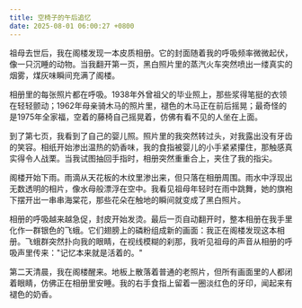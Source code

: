 ```yaml
---
title: 空椅子的午后追忆
date: 2025-08-01 06:00:27 +0800
---
```


祖母去世后，我在阁楼发现一本皮质相册。它的封面随着我的呼吸频率微微起伏，像一只沉睡的动物。当我翻开第一页，黑白照片里的蒸汽火车突然喷出一缕真实的烟雾，煤灰味瞬间充满了阁楼。

相册里的每张照片都在呼吸。1938年外曾祖父的毕业照上，那些浆得笔挺的衣领在轻轻颤动；1962年母亲骑木马的照片里，褪色的木马正在前后摇晃；最奇怪的是1975年全家福，空着的藤椅自己摇晃着，仿佛有看不见的人坐在上面。

到了第七页，我看到了自己的婴儿照。照片里的我突然转过头，对我露出没有牙齿的笑容。相纸开始渗出温热的奶香味，我的食指被婴儿的小手紧紧攥住，那触感真实得令人战栗。当我试图抽回手指时，相册突然重重合上，夹住了我的指尖。

阁楼开始下雨。雨滴从天花板的木纹里渗出来，但只落在相册周围。雨水中浮现出无数透明的相片，像水母般漂浮在空中。我看见祖母年轻时在雨中跳舞，她的旗袍下摆开出一串串海棠花，那些花朵在触地的瞬间就变成了黑白照片。

相册的呼吸越来越急促，封皮开始发烫。最后一页自动翻开时，整本相册在我手里化作一群银色的飞蛾。它们翅膀上的磷粉组成新的画面：我正在阁楼发现这本相册。飞蛾群突然扑向我的眼睛，在视线模糊的刹那，我听见祖母的声音从相册的呼吸声里传来："记忆本来就是活着的。"

第二天清晨，我在阁楼醒来。地板上散落着普通的老照片，但所有画面里的人都闭着眼睛，仿佛正在相册里安睡。我的右手食指上留着一圈淡红色的牙印，闻起来有褪色的奶香。
